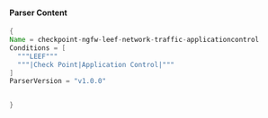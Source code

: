 #### Parser Content
```Java
{
Name = checkpoint-ngfw-leef-network-traffic-applicationcontrol
Conditions = [
  """LEEF"""
  """|Check Point|Application Control|"""
]
ParserVersion = "v1.0.0"


}
```